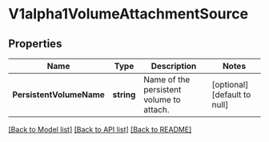 # V1alpha1VolumeAttachmentSource

## Properties
Name | Type | Description | Notes
------------ | ------------- | ------------- | -------------
**PersistentVolumeName** | **string** | Name of the persistent volume to attach. | [optional] [default to null]

[[Back to Model list]](../README.md#documentation-for-models) [[Back to API list]](../README.md#documentation-for-api-endpoints) [[Back to README]](../README.md)


